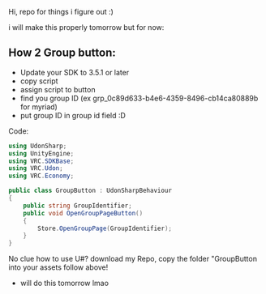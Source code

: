 Hi, repo for things i figure out :)

i will make this properly tomorrow but for now:

## How 2 Group button:
- Update your SDK to 3.5.1 or later
- copy script
- assign script to button
- find you group ID (ex grp_0c89d633-b4e6-4359-8496-cb14ca80889b for myriad)
- put group ID in group id field :D

Code:
```csharp
using UdonSharp;
using UnityEngine;
using VRC.SDKBase;
using VRC.Udon;
using VRC.Economy;

public class GroupButton : UdonSharpBehaviour
{
    public string GroupIdentifier;
    public void OpenGroupPageButton()
    {
        Store.OpenGroupPage(GroupIdentifier);
    }
}
```

No clue how to use U#? download my Repo, copy the folder "GroupButton into your assets follow above!
* will do this tomorrow lmao
